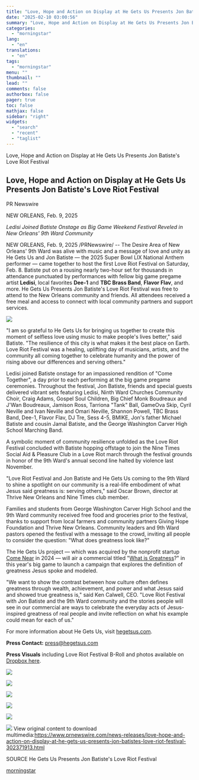 ```yaml
---
title: "Love, Hope and Action on Display at He Gets Us Presents Jon Batiste's Love Riot Festival"
date: "2025-02-10 03:00:56"
summary: "Love, Hope and Action on Display at He Gets Us Presents Jon Batiste's Love Riot Festival Love, Hope and Action on Display at He Gets Us Presents Jon Batiste's Love Riot Festival PR Newswire NEW ORLEANS, Feb. 9, 2025 Ledisi Joined Batiste Onstage as Big Game Weekend Festival Reveled in..."
categories:
  - "morningstar"
lang:
  - "en"
translations:
  - "en"
tags:
  - "morningstar"
menu: ""
thumbnail: ""
lead: ""
comments: false
authorbox: false
pager: true
toc: false
mathjax: false
sidebar: "right"
widgets:
  - "search"
  - "recent"
  - "taglist"
---
```


Love, Hope and Action on Display at He Gets Us Presents Jon Batiste's Love Riot Festival

Love, Hope and Action on Display at He Gets Us Presents Jon Batiste's Love Riot Festival
----------------------------------------------------------------------------------------

PR Newswire

NEW ORLEANS, Feb. 9, 2025


*Ledisi Joined Batiste Onstage as Big Game Weekend Festival Reveled in New Orleans' 9th Ward Community*

NEW ORLEANS, Feb. 9, 2025 /PRNewswire/ -- The Desire Area of New Orleans' 9th Ward was alive with music and a message of love and unity as He Gets Us and Jon Batiste — the 2025 Super Bowl LIX National Anthem performer — came together to host the first Love Riot Festival on Saturday, Feb. 8. Batiste put on a rousing nearly two-hour set for thousands in attendance punctuated by performances with fellow big game pregame artist **Ledisi**, local favorites **Dee-1** and **TBC Brass Band**, **Flavor Flav**, and more. He Gets Us Presents Jon Batiste's Love Riot Festival was free to attend to the New Orleans community and friends. All attendees received a free meal and access to connect with local community partners and support services.

[![](https://mma.prnewswire.com/media/2616099/He_Gets_Us_Jon_Batiste_Love_Riot.jpg)](https://mma.prnewswire.com/media/2616099/He_Gets_Us_Jon_Batiste_Love_Riot.html)

"I am so grateful to He Gets Us for bringing us together to create this moment of selfless love using music to make people's lives better," said Batiste. "The resilience of this city is what makes it the best place on Earth. Love Riot Festival was a healing, uplifting day of musicians, artists, and the community all coming together to celebrate humanity and the power of rising above our differences and serving others."

Ledisi joined Batiste onstage for an impassioned rendition of "Come Together", a day prior to each performing at the big game pregame ceremonies. Throughout the festival, Jon Batiste, friends and special guests delivered vibrant sets featuring Ledisi, Ninth Ward Churches Community Choir, Craig Adams, Gospel Soul Children, Big Chief Monk Boudreaux and J'Wan Boudreaux, Jamison Ross, Tarriona "Tank" Ball, GameOva Skip, Cyril Neville and Ivan Neville and Omari Neville, Shannon Powell, TBC Brass Band, Dee-1, Flavor Flav, DJ Tre, Sess 4-5, BMIKE, Jon's father Michael Batiste and cousin Jamal Batiste, and the George Washington Carver High School Marching Band.

A symbolic moment of community resilience unfolded as the Love Riot Festival concluded with Batiste hopping offstage to join the Nine Times Social Aid & Pleasure Club in a Love Riot march through the festival grounds in honor of the 9th Ward's annual second line halted by violence last November.

"Love Riot Festival and Jon Batiste and He Gets Us coming to the 9th Ward to shine a spotlight on our community is a real-life embodiment of what Jesus said greatness is: serving others," said Oscar Brown, director at Thrive New Orleans and Nine Times club member.

Families and students from George Washington Carver High School and the 9th Ward community received free food and groceries prior to the festival, thanks to support from local farmers and community partners Giving Hope Foundation and Thrive New Orleans. Community leaders and 9th Ward pastors opened the festival with a message to the crowd, inviting all people to consider the question: "What does greatness look like?"

The He Gets Us project — which was acquired by the nonprofit startup [Come Near](https://c212.net/c/link/?t=0&l=en&o=4358630-1&h=2458112918&u=https%3A%2F%2Fwww.comenear.org%2F&a=Come+Near) in 2024 — will air a commercial titled "[What is Greatness](https://c212.net/c/link/?t=0&l=en&o=4358630-1&h=1554158433&u=https%3A%2F%2Fwww.youtube.com%2Fwatch%3Fv%3Dg6ObkYnfVL8&a=What+is+Greatness)?" in this year's big game to launch a campaign that explores the definition of greatness Jesus spoke and modeled.

"We want to show the contrast between how culture often defines greatness through wealth, achievement, and power and what Jesus said and showed true greatness is," said Ken Calwell, CEO. "Love Riot Festival with Jon Batiste and the 9th Ward community and the stories people will see in our commercial are ways to celebrate the everyday acts of Jesus-inspired greatness of real people and invite reflection on what his example could mean for each of us."

For more information about He Gets Us, visit [hegetsus.com](https://c212.net/c/link/?t=0&l=en&o=4358630-1&h=56586194&u=https%3A%2F%2Fhegetsus.com%2F&a=hegetsus.com).

**Press Contact:** [press@hegetsus.com](mailto:press@hegetsus.com)

**Press Visuals** including Love Riot Festival B-Roll and photos available on [Dropbox here](https://c212.net/c/link/?t=0&l=en&o=4358630-1&h=4054102436&u=https%3A%2F%2Fwww.dropbox.com%2Fscl%2Ffo%2F89oacf7mzdt4h8pcwwwnw%2FAKHqdYUEH2L5jkU800Z0j3I%3Frlkey%3Ddz9q646q08qoc5g8zt55o5qps%26st%3D2ogv1m80%26dl%3D0&a=Dropbox+here).

[![](https://mma.prnewswire.com/media/2616100/HGU_LOVERIOT_03011.jpg)](https://mma.prnewswire.com/media/2616100/HGU_LOVERIOT_03011.html)

[![](https://mma.prnewswire.com/media/2616101/HGU_LOVERIOT_03399.jpg)](https://mma.prnewswire.com/media/2616101/HGU_LOVERIOT_03399.html)

[![](https://mma.prnewswire.com/media/2616102/HGU_LOVERIOT_01643.jpg)](https://mma.prnewswire.com/media/2616102/HGU_LOVERIOT_01643.html)

[![](https://mma.prnewswire.com/media/2616103/HGU_LOVERIOT_04522__Dee_1.jpg)](https://mma.prnewswire.com/media/2616103/HGU_LOVERIOT_04522__Dee_1.html)

[![](https://mma.prnewswire.com/media/2616104/HGU_LOVERIOT_04633_Flavor_Flav.jpg)](https://mma.prnewswire.com/media/2616104/HGU_LOVERIOT_04633_Flavor_Flav.html)

 ![](https://c212.net/c/img/favicon.png?sn=DA15150&sd=2025-02-09) View original content to download multimedia:<https://www.prnewswire.com/news-releases/love-hope-and-action-on-display-at-he-gets-us-presents-jon-batistes-love-riot-festival-302371913.html>

SOURCE He Gets Us Presents Jon Batiste's Love Riot Festival

[morningstar](https://www.morningstar.com/news/pr-newswire/20250209da15150/love-hope-and-action-on-display-at-he-gets-us-presents-jon-batistes-love-riot-festival)
